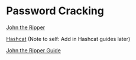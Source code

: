 # Password Cracking

<a href = "https://www.openwall.com/john/" target = "_self">John the Ripper</a>

<a href = "https://hashcat.net/hashcat/" target = "_self">Hashcat</a> (Note to self: Add in Hashcat guides later)

<a href = "https://null-byte.wonderhowto.com/how-to/crack-shadow-hashes-after-getting-root-linux-system-0186386/" target = "_self">John the Ripper Guide</a>
